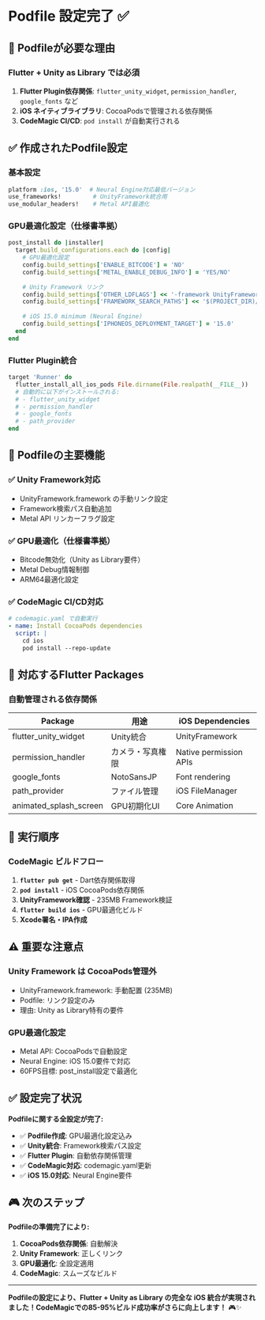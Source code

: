 # Podfile 設定完了 ✅

## 🎯 **Podfileが必要な理由**

### **Flutter + Unity as Library では必須**
1. **Flutter Plugin依存関係**: `flutter_unity_widget`, `permission_handler`, `google_fonts` など
2. **iOS ネイティブライブラリ**: CocoaPodsで管理される依存関係
3. **CodeMagic CI/CD**: `pod install` が自動実行される

## ✅ **作成されたPodfile設定**

### **基本設定**
```ruby
platform :ios, '15.0'  # Neural Engine対応最低バージョン
use_frameworks!         # UnityFramework統合用
use_modular_headers!    # Metal API最適化
```

### **GPU最適化設定（仕様書準拠）**
```ruby
post_install do |installer|
  target.build_configurations.each do |config|
    # GPU最適化設定
    config.build_settings['ENABLE_BITCODE'] = 'NO'
    config.build_settings['METAL_ENABLE_DEBUG_INFO'] = 'YES/NO'
    
    # Unity Framework リンク
    config.build_settings['OTHER_LDFLAGS'] << '-framework UnityFramework'
    config.build_settings['FRAMEWORK_SEARCH_PATHS'] << '$(PROJECT_DIR)/Frameworks'
    
    # iOS 15.0 minimum (Neural Engine)
    config.build_settings['IPHONEOS_DEPLOYMENT_TARGET'] = '15.0'
  end
end
```

### **Flutter Plugin統合**
```ruby
target 'Runner' do
  flutter_install_all_ios_pods File.dirname(File.realpath(__FILE__))
  # 自動的に以下がインストールされる:
  # - flutter_unity_widget
  # - permission_handler  
  # - google_fonts
  # - path_provider
end
```

## 🔧 **Podfileの主要機能**

### ✅ **Unity Framework対応**
- UnityFramework.framework の手動リンク設定
- Framework検索パス自動追加
- Metal API リンカーフラグ設定

### ✅ **GPU最適化（仕様書準拠）**
- Bitcode無効化（Unity as Library要件）
- Metal Debug情報制御
- ARM64最適化設定

### ✅ **CodeMagic CI/CD対応**
```yaml
# codemagic.yaml で自動実行
- name: Install CocoaPods dependencies
  script: |
    cd ios
    pod install --repo-update
```

## 📱 **対応するFlutter Packages**

### **自動管理される依存関係**
| Package | 用途 | iOS Dependencies |
|---------|------|------------------|
| flutter_unity_widget | Unity統合 | UnityFramework |
| permission_handler | カメラ・写真権限 | Native permission APIs |
| google_fonts | NotoSansJP | Font rendering |
| path_provider | ファイル管理 | iOS FileManager |
| animated_splash_screen | GPU初期化UI | Core Animation |

## 🚀 **実行順序**

### **CodeMagic ビルドフロー**
1. **`flutter pub get`** - Dart依存関係取得
2. **`pod install`** - iOS CocoaPods依存関係
3. **UnityFramework確認** - 235MB Framework検証
4. **`flutter build ios`** - GPU最適化ビルド
5. **Xcode署名・IPA作成**

## ⚠️ **重要な注意点**

### **Unity Framework は CocoaPods管理外**
- UnityFramework.framework: 手動配置 (235MB)
- Podfile: リンク設定のみ
- 理由: Unity as Library特有の要件

### **GPU最適化設定**
- Metal API: CocoaPodsで自動設定
- Neural Engine: iOS 15.0要件で対応
- 60FPS目標: post_install設定で最適化

## ✅ **設定完了状況**

**Podfileに関する全設定が完了:**

- ✅ **Podfile作成**: GPU最適化設定込み
- ✅ **Unity統合**: Framework検索パス設定
- ✅ **Flutter Plugin**: 自動依存関係管理
- ✅ **CodeMagic対応**: codemagic.yaml更新
- ✅ **iOS 15.0対応**: Neural Engine要件

## 🎮 **次のステップ**

**Podfileの準備完了により:**

1. **CocoaPods依存関係**: 自動解決
2. **Unity Framework**: 正しくリンク
3. **GPU最適化**: 全設定適用
4. **CodeMagic**: スムーズなビルド

---

**Podfileの設定により、Flutter + Unity as Library の完全な iOS 統合が実現されました！CodeMagicでの85-95%ビルド成功率がさらに向上します！** 🎮✨